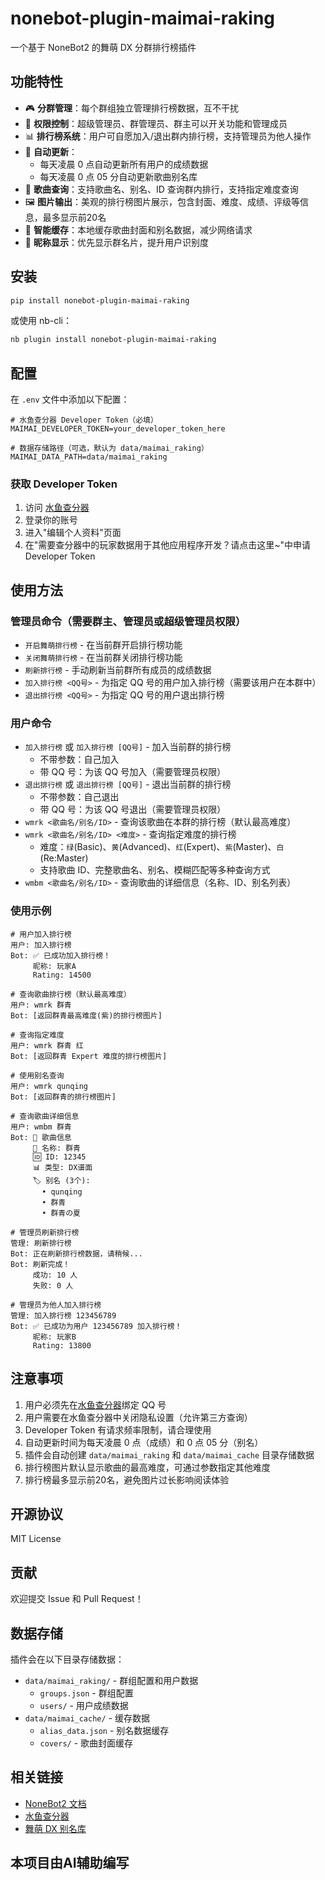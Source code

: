 # nonebot-plugin-maimai-raking

一个基于 NoneBot2 的舞萌 DX 分群排行榜插件

## 功能特性

- 🎮 **分群管理**：每个群组独立管理排行榜数据，互不干扰
- 🔐 **权限控制**：超级管理员、群管理员、群主可以开关功能和管理成员
- 📊 **排行榜系统**：用户可自愿加入/退出群内排行榜，支持管理员为他人操作
- 🔄 **自动更新**：
  - 每天凌晨 0 点自动更新所有用户的成绩数据
  - 每天凌晨 0 点 05 分自动更新歌曲别名库
- 🎵 **歌曲查询**：支持歌曲名、别名、ID 查询群内排行，支持指定难度查询
- 🖼️ **图片输出**：美观的排行榜图片展示，包含封面、难度、成绩、评级等信息，最多显示前20名
- 💾 **智能缓存**：本地缓存歌曲封面和别名数据，减少网络请求
- 👥 **昵称显示**：优先显示群名片，提升用户识别度

## 安装

```bash
pip install nonebot-plugin-maimai-raking
```

或使用 nb-cli：

```bash
nb plugin install nonebot-plugin-maimai-raking
```

## 配置

在 `.env` 文件中添加以下配置：

```env
# 水鱼查分器 Developer Token（必填）
MAIMAI_DEVELOPER_TOKEN=your_developer_token_here

# 数据存储路径（可选，默认为 data/maimai_raking）
MAIMAI_DATA_PATH=data/maimai_raking
```

### 获取 Developer Token

1. 访问 [水鱼查分器](https://www.diving-fish.com/maimaidx/prober/)
2. 登录你的账号
3. 进入"编辑个人资料"页面
4. 在"需要查分器中的玩家数据用于其他应用程序开发？请点击这里~"中申请 Developer Token

## 使用方法

### 管理员命令（需要群主、管理员或超级管理员权限）

- `开启舞萌排行榜` - 在当前群开启排行榜功能
- `关闭舞萌排行榜` - 在当前群关闭排行榜功能
- `刷新排行榜` - 手动刷新当前群所有成员的成绩数据
- `加入排行榜 <QQ号>` - 为指定 QQ 号的用户加入排行榜（需要该用户在本群中）
- `退出排行榜 <QQ号>` - 为指定 QQ 号的用户退出排行榜

### 用户命令

- `加入排行榜` 或 `加入排行榜 [QQ号]` - 加入当前群的排行榜
  - 不带参数：自己加入
  - 带 QQ 号：为该 QQ 号加入（需要管理员权限）
- `退出排行榜` 或 `退出排行榜 [QQ号]` - 退出当前群的排行榜
  - 不带参数：自己退出
  - 带 QQ 号：为该 QQ 号退出（需要管理员权限）
- `wmrk <歌曲名/别名/ID>` - 查询该歌曲在本群的排行榜（默认最高难度）
- `wmrk <歌曲名/别名/ID> <难度>` - 查询指定难度的排行榜
  - 难度：`绿`(Basic)、`黄`(Advanced)、`红`(Expert)、`紫`(Master)、`白`(Re:Master)
  - 支持歌曲 ID、完整歌曲名、别名、模糊匹配等多种查询方式
- `wmbm <歌曲名/别名/ID>` - 查询歌曲的详细信息（名称、ID、别名列表）

### 使用示例

```
# 用户加入排行榜
用户: 加入排行榜
Bot: ✅ 已成功加入排行榜！
     昵称: 玩家A
     Rating: 14500

# 查询歌曲排行榜（默认最高难度）
用户: wmrk 群青
Bot: [返回群青最高难度(紫)的排行榜图片]

# 查询指定难度
用户: wmrk 群青 红
Bot: [返回群青 Expert 难度的排行榜图片]

# 使用别名查询
用户: wmrk qunqing
Bot: [返回群青的排行榜图片]

# 查询歌曲详细信息
用户: wmbm 群青
Bot: 🎵 歌曲信息
     📝 名称: 群青
     🆔 ID: 12345
     📊 类型: DX谱面
     🏷️ 别名 (3个):
       • qunqing
       • 群青
       • 群青の夏

# 管理员刷新排行榜
管理: 刷新排行榜
Bot: 正在刷新排行榜数据，请稍候...
Bot: 刷新完成！
     成功: 10 人
     失败: 0 人

# 管理员为他人加入排行榜
管理: 加入排行榜 123456789
Bot: ✅ 已成功为用户 123456789 加入排行榜！
     昵称: 玩家B
     Rating: 13800
```


## 注意事项

1. 用户必须先在[水鱼查分器](https://www.diving-fish.com/maimaidx/prober/)绑定 QQ 号
2. 用户需要在水鱼查分器中关闭隐私设置（允许第三方查询）
3. Developer Token 有请求频率限制，请合理使用
4. 自动更新时间为每天凌晨 0 点（成绩）和 0 点 05 分（别名）
5. 插件会自动创建 `data/maimai_raking` 和 `data/maimai_cache` 目录存储数据
6. 排行榜图片默认显示歌曲的最高难度，可通过参数指定其他难度
7. 排行榜最多显示前20名，避免图片过长影响阅读体验

## 开源协议

MIT License

## 贡献

欢迎提交 Issue 和 Pull Request！

## 数据存储

插件会在以下目录存储数据：

- `data/maimai_raking/` - 群组配置和用户数据
  - `groups.json` - 群组配置
  - `users/` - 用户成绩数据
- `data/maimai_cache/` - 缓存数据
  - `alias_data.json` - 别名数据缓存
  - `covers/` - 歌曲封面缓存


## 相关链接

- [NoneBot2 文档](https://nonebot.dev/)
- [水鱼查分器](https://www.diving-fish.com/maimaidx/prober/)
- [舞萌 DX 别名库](https://www.yuzuchan.moe/mai/alias)

## 本项目由AI辅助编写